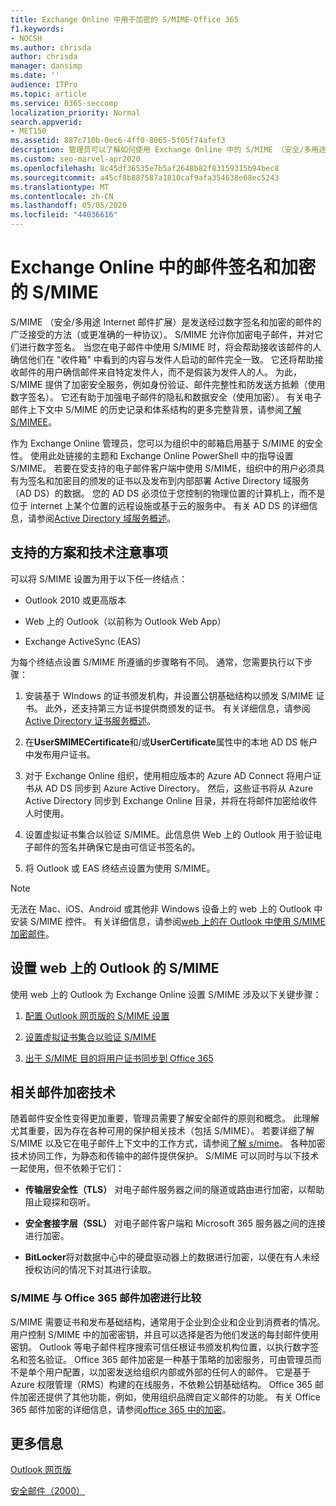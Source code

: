 ```yaml
---
title: Exchange Online 中用于加密的 S/MIME-Office 365
f1.keywords:
- NOCSH
ms.author: chrisda
author: chrisda
manager: dansimp
ms.date: ''
audience: ITPro
ms.topic: article
ms.service: O365-seccomp
localization_priority: Normal
search.appverid:
- MET150
ms.assetid: 887c710b-0ec6-4ff0-8065-5f05f74afef3
description: 管理员可以了解如何使用 Exchange Online 中的 S/MIME （安全/多用途 Internet 邮件扩展）加密电子邮件并对其进行数字签名。
ms.custom: seo-marvel-apr2020
ms.openlocfilehash: 8c45df36535e7b5af2648b82f83159315b94bec8
ms.sourcegitcommit: a45cf8b887587a1810caf9afa354638e68ec5243
ms.translationtype: MT
ms.contentlocale: zh-CN
ms.lasthandoff: 05/05/2020
ms.locfileid: "44036616"
---
```

# <a name="smime-for-message-signing-and-encryption-in-exchange-online"></a>Exchange Online 中的邮件签名和加密的 S/MIME

S/MIME （安全/多用途 Internet 邮件扩展）是发送经过数字签名和加密的邮件的广泛接受的方法（或更准确的一种协议）。 S/MIME 允许你加密电子邮件，并对它们进行数字签名。 当您在电子邮件中使用 S/MIME 时，将会帮助接收该邮件的人确信他们在 "收件箱" 中看到的内容与发件人启动的邮件完全一致。 它还将帮助接收邮件的用户确信邮件来自特定发件人，而不是假装为发件人的人。 为此，S/MIME 提供了加密安全服务，例如身份验证、邮件完整性和防发送方抵赖（使用数字签名）。 它还有助于加强电子邮件的隐私和数据安全（使用加密）。 有关电子邮件上下文中 S/MIME 的历史记录和体系结构的更多完整背景，请参阅[了解 S/MIMEE](https://docs.microsoft.com/previous-versions/tn-archive/aa995740(v=exchg.65))。

作为 Exchange Online 管理员，您可以为组织中的邮箱启用基于 S/MIME 的安全性。 使用此处链接的主题和 Exchange Online PowerShell 中的指导设置 S/MIME。 若要在受支持的电子邮件客户端中使用 S/MIME，组织中的用户必须具有为签名和加密目的颁发的证书以及发布到内部部署 Active Directory 域服务（AD DS）的数据。 您的 AD DS 必须位于您控制的物理位置的计算机上，而不是位于 internet 上某个位置的远程设施或基于云的服务中。 有关 AD DS 的详细信息，请参阅[Active Directory 域服务概述](https://docs.microsoft.com/windows-server/identity/ad-ds/get-started/virtual-dc/active-directory-domain-services-overview)。

## <a name="supported-scenarios-and-technical-considerations"></a>支持的方案和技术注意事项

可以将 S/MIME 设置为用于以下任一终结点：

- Outlook 2010 或更高版本

- Web 上的 Outlook（以前称为 Outlook Web App）

- Exchange ActiveSync (EAS)

为每个终结点设置 S/MIME 所遵循的步骤略有不同。 通常，您需要执行以下步骤：

1. 安装基于 WIndows 的证书颁发机构，并设置公钥基础结构以颁发 S/MIME 证书。 此外，还支持第三方证书提供商颁发的证书。 有关详细信息，请参阅 [Active Directory 证书服务概述](https://docs.microsoft.com/previous-versions/windows/it-pro/windows-server-2012-r2-and-2012/hh831740(v=ws.11))。

2. 在**UserSMIMECertificate**和/或**UserCertificate**属性中的本地 AD DS 帐户中发布用户证书。

3. 对于 Exchange Online 组织，使用相应版本的 Azure AD Connect 将用户证书从 AD DS 同步到 Azure Active Directory。 然后，这些证书将从 Azure Active Directory 同步到 Exchange Online 目录，并将在将邮件加密给收件人时使用。

4. 设置虚拟证书集合以验证 S/MIME。此信息供 Web 上的 Outlook 用于验证电子邮件的签名并确保它是由可信证书签名的。

5. 将 Outlook 或 EAS 终结点设置为使用 S/MIME。

> [!NOTE]
> 无法在 Mac、iOS、Android 或其他非 Windows 设备上的 web 上的 Outlook 中安装 S/MIME 控件。 有关详细信息，请参阅[web 上的在 Outlook 中使用 S/MIME 加密邮件](https://support.office.com/article/878c79fc-7088-4b39-966f-14512658f480)。

## <a name="setup-smime-with-outlook-on-the-web"></a>设置 web 上的 Outlook 的 S/MIME

使用 web 上的 Outlook 为 Exchange Online 设置 S/MIME 涉及以下关键步骤：

1. [配置 Outlook 网页版的 S/MIME 设置](configure-s-mime-settings-for-outlook-web-app.md)

2. [设置虚拟证书集合以验证 S/MIME](set-up-virtual-certificate-collection-to-validate-s-mime.md)

3. [出于 S/MIME 目的将用户证书同步到 Office 365](sync-user-certificates-to-office-365-for-s-mime.md)

## <a name="related-message-encryption-technologies"></a>相关邮件加密技术

随着邮件安全性变得更加重要，管理员需要了解安全邮件的原则和概念。 此理解尤其重要，因为存在各种可用的保护相关技术（包括 S/MIME）。 若要详细了解 S/MIME 以及它在电子邮件上下文中的工作方式，请参阅[了解 s/mime](https://docs.microsoft.com/previous-versions/tn-archive/aa995740(v=exchg.65))。 各种加密技术协同工作，为静态和传输中的邮件提供保护。 S/MIME 可以同时与以下技术一起使用，但不依赖于它们：

- **传输层安全性（TLS）** 对电子邮件服务器之间的隧道或路由进行加密，以帮助阻止窥探和窃听。

- **安全套接字层（SSL）** 对电子邮件客户端和 Microsoft 365 服务器之间的连接进行加密。

- **BitLocker**将对数据中心中的硬盘驱动器上的数据进行加密，以便在有人未经授权访问的情况下对其进行读取。

### <a name="smime-compared-with-office-365-message-encryption"></a>S/MIME 与 Office 365 邮件加密进行比较

S/MIME 需要证书和发布基础结构，通常用于企业到企业和企业到消费者的情况。 用户控制 S/MIME 中的加密密钥，并且可以选择是否为他们发送的每封邮件使用密钥。 Outlook 等电子邮件程序搜索可信任根证书颁发机构位置，以执行数字签名和签名验证。 Office 365 邮件加密是一种基于策略的加密服务，可由管理员而不是单个用户配置，以加密发送给组织内部或外部的任何人的邮件。 它是基于 Azure 权限管理（RMS）构建的在线服务，不依赖公钥基础结构。 Office 365 邮件加密还提供了其他功能，例如，使用组织品牌自定义邮件的功能。 有关 Office 365 邮件加密的详细信息，请参阅[office 365 中的加密](https://docs.microsoft.com/microsoft-365/compliance/encryption)。

## <a name="more-information"></a>更多信息

[Outlook 网页版](https://docs.microsoft.com/exchange/exchange-admin-center)

[安全邮件（2000）](https://docs.microsoft.com/previous-versions/windows/it-pro/windows-2000-server/cc962043(v=technet.10))
